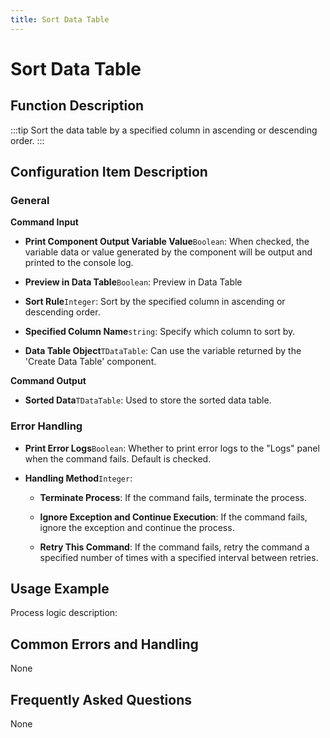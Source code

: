 ```yaml
---
title: Sort Data Table
---
```


# Sort Data Table

## Function Description

:::tip 
Sort the data table by a specified column in ascending or descending order.
:::

## Configuration Item Description

### General

**Command Input**

- **Print Component Output Variable Value**`Boolean`: When checked, the variable data or value generated by the component will be output and printed to the console log.

- **Preview in Data Table**`Boolean`: Preview in Data Table

- **Sort Rule**`Integer`: Sort by the specified column in ascending or descending order.

- **Specified Column Name**`string`: Specify which column to sort by.

- **Data Table Object**`TDataTable`: Can use the variable returned by the 'Create Data Table' component.


**Command Output**

- **Sorted Data**`TDataTable`: Used to store the sorted data table.


### Error Handling

- **Print Error Logs**`Boolean`: Whether to print error logs to the "Logs" panel when the command fails. Default is checked. 

- **Handling Method**`Integer`:

    - **Terminate Process**: If the command fails, terminate the process.

    - **Ignore Exception and Continue Execution**: If the command fails, ignore the exception and continue the process.

    - **Retry This Command**: If the command fails, retry the command a specified number of times with a specified interval between retries.

## Usage Example

Process logic description:

## Common Errors and Handling

None

## Frequently Asked Questions

None

